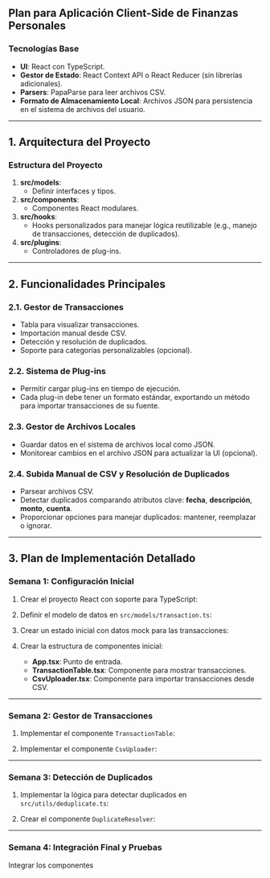 ## Plan para Aplicación Client-Side de Finanzas Personales

### **Tecnologías Base**

- **UI**: React con TypeScript.
- **Gestor de Estado**: React Context API o React Reducer (sin librerías adicionales).
- **Parsers**: PapaParse para leer archivos CSV.
- **Formato de Almacenamiento Local**: Archivos JSON para persistencia en el sistema de archivos del usuario.

---

## **1. Arquitectura del Proyecto**

### **Estructura del Proyecto**

1. **src/models**:
   - Definir interfaces y tipos.
2. **src/components**:
   - Componentes React modulares.
3. **src/hooks**:
   - Hooks personalizados para manejar lógica reutilizable (e.g., manejo de transacciones, detección de duplicados).
4. **src/plugins**:
   - Controladores de plug-ins.

---

## **2. Funcionalidades Principales**

### **2.1. Gestor de Transacciones**

- Tabla para visualizar transacciones.
- Importación manual desde CSV.
- Detección y resolución de duplicados.
- Soporte para categorías personalizables (opcional).

### **2.2. Sistema de Plug-ins**

- Permitir cargar plug-ins en tiempo de ejecución.
- Cada plug-in debe tener un formato estándar, exportando un método para importar transacciones de su fuente.

### **2.3. Gestor de Archivos Locales**

- Guardar datos en el sistema de archivos local como JSON.
- Monitorear cambios en el archivo JSON para actualizar la UI (opcional).

### **2.4. Subida Manual de CSV y Resolución de Duplicados**

- Parsear archivos CSV.
- Detectar duplicados comparando atributos clave: **fecha**, **descripción**, **monto**, **cuenta**.
- Proporcionar opciones para manejar duplicados: mantener, reemplazar o ignorar.

---

## **3. Plan de Implementación Detallado**

### **Semana 1: Configuración Inicial**

1. Crear el proyecto React con soporte para TypeScript:

2. Definir el modelo de datos en `src/models/transaction.ts`:

3. Crear un estado inicial con datos mock para las transacciones:

4. Crear la estructura de componentes inicial:

   - **App.tsx**: Punto de entrada.
   - **TransactionTable.tsx**: Componente para mostrar transacciones.
   - **CsvUploader.tsx**: Componente para importar transacciones desde CSV.

---

### **Semana 2: Gestor de Transacciones**

1. Implementar el componente `TransactionTable`:

2. Implementar el componente `CsvUploader`:

---

### **Semana 3: Detección de Duplicados**

1. Implementar la lógica para detectar duplicados en `src/utils/deduplicate.ts`:

2. Crear el componente `DuplicateResolver`:

---

### **Semana 4: Integración Final y Pruebas**

Integrar los componentes

